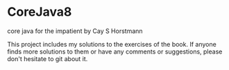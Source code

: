 # CoreJava8
core java for the impatient by Cay S Horstmann

This project includes my solutions to the exercises of the book. If anyone finds more solutions to them or have any comments or suggestions, please don't hesitate to git about it.